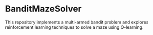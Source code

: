 # BanditMazeSolver
This repository implements a multi-armed bandit problem and explores reinforcement learning techniques to solve a maze using Q-learning.
